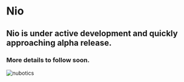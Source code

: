 # Nio

## Nio is under active development and quickly approaching alpha release.

### More details to follow soon.

![nubotics](https://avatars0.githubusercontent.com/u/6399329?v=3&s=200 "nubotics") 
